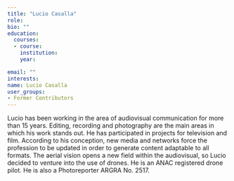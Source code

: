 ```yaml
---
title: "Lucio Casalla"
role:
bio: ""
education:
  courses:
  - course: 
    institution: 
    year: 

email: ""
interests:
name: Lucio Casalla
user_groups:
- Former Contributors
---
```


Lucio has been working in the area of audiovisual communication for more than 15 years. Editing, recording and photography are the main areas in which his work stands out. He has participated in projects for television and film. 
According to his conception, new media and networks force the profession to be updated in order to generate content adaptable to all formats. 
The aerial vision opens a new field within the audiovisual, so Lucio decided to venture into the use of drones. He is an ANAC registered drone pilot. He is also a Photoreporter ARGRA No. 2517.


